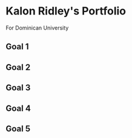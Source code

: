 <!DOCTYPE html>
<head>
 <title>Kalon Ridley's Portfolio</title> 
</head>

<body>
 <div> <p><h1>Kalon Ridley's Portfolio</h1>
  For Dominican University</p></div>
  
  <div><h2>Goal 1</h2></div>
  <div><h2>Goal 2</h2></div>
  <div><h2>Goal 3</h2></div>
  <div><h2>Goal 4</h2></div>
  <div><h2>Goal 5</h2></div>
</body>
</html>
